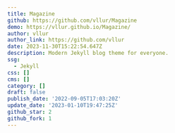 ```yaml
---
title: Magazine
github: https://github.com/vllur/Magazine
demo: https://vllur.github.io/Magazine/
author: vllur
author_link: https://github.com/vllur
date: 2023-11-30T15:22:54.647Z
description: Modern Jekyll blog theme for everyone.
ssg:
  - Jekyll
css: []
cms: []
category: []
draft: false
publish_date: '2022-09-05T17:03:20Z'
update_date: '2023-01-10T19:47:25Z'
github_star: 2
github_fork: 1
---
```

